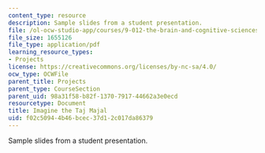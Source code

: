 ```yaml
---
content_type: resource
description: Sample slides from a student presentation.
file: /ol-ocw-studio-app/courses/9-012-the-brain-and-cognitive-sciences-ii-spring-2006/f02c50944b46bcec37d12c017da86379_TKonkle_Presenta.pdf
file_size: 1655126
file_type: application/pdf
learning_resource_types:
- Projects
license: https://creativecommons.org/licenses/by-nc-sa/4.0/
ocw_type: OCWFile
parent_title: Projects
parent_type: CourseSection
parent_uid: 98a31f58-b82f-1370-7917-44662a3e0ecd
resourcetype: Document
title: Imagine the Taj Majal
uid: f02c5094-4b46-bcec-37d1-2c017da86379
---
```

Sample slides from a student presentation.